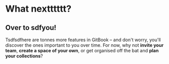 # What nextttttt?

## Over to sdfyou!

Tsdfsdfhere are tonnes more features in GitBook – and don't worry, you'll discover the ones important to you over time. For now, why not **invite your team**, **create a space of your own**, or get organised off the bat and **plan your collections**?
